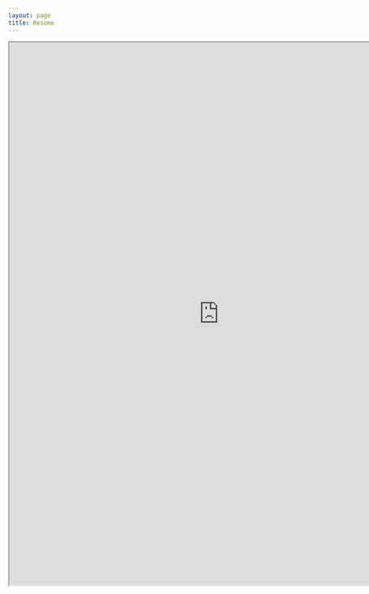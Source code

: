 ```yaml
---
layout: page
title: Resume
---
```


<iframe src="https://resume.creddle.io/embed/null"
  width="850" height="1100" seamless></iframe>

